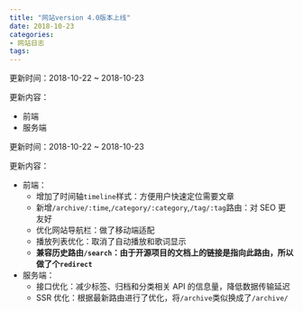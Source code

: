 ```yaml
---
title: "网站version 4.0版本上线"
date: 2018-10-23
categories:
- 网站日志
tags:
---
```

更新时间：2018-10-22 ~ 2018-10-23

更新内容：
- 前端
- 服务端

<!-- more -->

更新时间：2018-10-22 ~ 2018-10-23

更新内容：

- 前端：
  - 增加了时间轴`timeline`样式：方便用户快速定位需要文章
  - 新增`/archive/:time`,`/category/:category`,`/tag/:tag`路由：对 SEO 更友好
  - 优化网站导航栏：做了移动端适配
  - 播放列表优化：取消了自动播放和歌词显示
  - **兼容历史路由`/search`：由于开源项目的文档上的链接是指向此路由，所以做了个`redirect`**
- 服务端：
  - 接口优化：减少标签、归档和分类相关 API 的信息量，降低数据传输延迟
  - SSR 优化：根据最新路由进行了优化，将`/archive`类似换成了`/archive/`